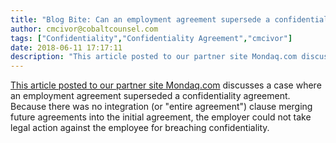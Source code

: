 ```yaml
---
title: "Blog Bite: Can an employment agreement supersede a confidentiality agreement?"
author: cmcivor@cobaltcounsel.com
tags: ["Confidentiality","Confidentiality Agreement","cmcivor"]
date: 2018-06-11 17:17:11
description: "This article posted to our partner site Mondaq.com discusses a case where an employment agreement superseded a confidentiality agreement. Because there was no integration (or 'entire agreement') cla..."
---
```


[This article posted to our partner site Mondaq.com](http://www.mondaq.com/unitedstates/x/474600/employment+litigation+tribunals/Take+Care+in+Drafting+Meschino+v+Frazier+Industrial+Co+is+a+Cautionary+Tale+for+Employers) discusses a case where an employment agreement superseded a confidentiality agreement. Because there was no integration (or "entire agreement") clause merging future agreements into the initial agreement, the employer could not take legal action against the employee for breaching confidentiality.